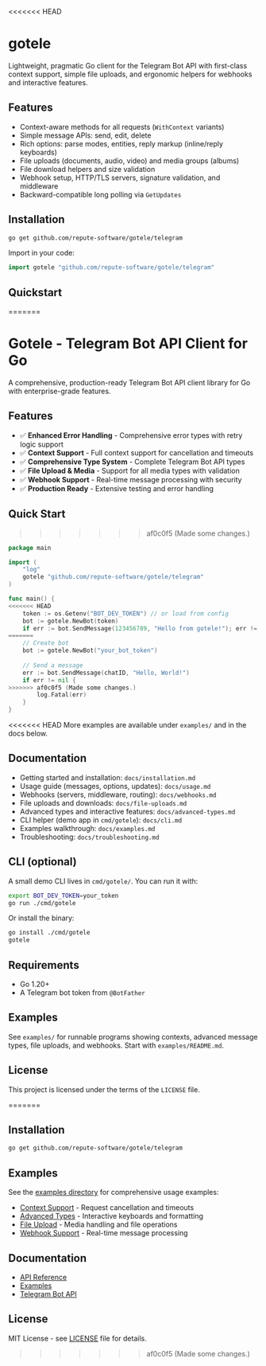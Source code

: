 <<<<<<< HEAD
# gotele

Lightweight, pragmatic Go client for the Telegram Bot API with first-class context support, simple file uploads, and ergonomic helpers for webhooks and interactive features.

## Features

- Context-aware methods for all requests (`WithContext` variants)
- Simple message APIs: send, edit, delete
- Rich options: parse modes, entities, reply markup (inline/reply keyboards)
- File uploads (documents, audio, video) and media groups (albums)
- File download helpers and size validation
- Webhook setup, HTTP/TLS servers, signature validation, and middleware
- Backward-compatible long polling via `GetUpdates`

## Installation

```bash
go get github.com/repute-software/gotele/telegram
```

Import in your code:

```go
import gotele "github.com/repute-software/gotele/telegram"
```

## Quickstart
=======
# Gotele - Telegram Bot API Client for Go

A comprehensive, production-ready Telegram Bot API client library for Go with enterprise-grade features.

## Features

- ✅ **Enhanced Error Handling** - Comprehensive error types with retry logic support
- ✅ **Context Support** - Full context support for cancellation and timeouts
- ✅ **Comprehensive Type System** - Complete Telegram Bot API types
- ✅ **File Upload & Media** - Support for all media types with validation
- ✅ **Webhook Support** - Real-time message processing with security
- ✅ **Production Ready** - Extensive testing and error handling

## Quick Start
>>>>>>> af0c0f5 (Made some changes.)

```go
package main

import (
    "log"
    gotele "github.com/repute-software/gotele/telegram"
)

func main() {
<<<<<<< HEAD
    token := os.Getenv("BOT_DEV_TOKEN") // or load from config
    bot := gotele.NewBot(token)
    if err := bot.SendMessage(123456789, "Hello from gotele!"); err != nil {
=======
    // Create bot
    bot := gotele.NewBot("your_bot_token")
    
    // Send a message
    err := bot.SendMessage(chatID, "Hello, World!")
    if err != nil {
>>>>>>> af0c0f5 (Made some changes.)
        log.Fatal(err)
    }
}
```

<<<<<<< HEAD
More examples are available under `examples/` and in the docs below.

## Documentation

- Getting started and installation: `docs/installation.md`
- Usage guide (messages, options, updates): `docs/usage.md`
- Webhooks (servers, middleware, routing): `docs/webhooks.md`
- File uploads and downloads: `docs/file-uploads.md`
- Advanced types and interactive features: `docs/advanced-types.md`
- CLI helper (demo app in `cmd/gotele`): `docs/cli.md`
- Examples walkthrough: `docs/examples.md`
- Troubleshooting: `docs/troubleshooting.md`

## CLI (optional)

A small demo CLI lives in `cmd/gotele/`. You can run it with:

```bash
export BOT_DEV_TOKEN=your_token
go run ./cmd/gotele
```

Or install the binary:

```bash
go install ./cmd/gotele
gotele
```

## Requirements

- Go 1.20+
- A Telegram bot token from `@BotFather`

## Examples

See `examples/` for runnable programs showing contexts, advanced message types, file uploads, and webhooks. Start with `examples/README.md`.

## License

This project is licensed under the terms of the `LICENSE` file.

=======
## Installation

```bash
go get github.com/repute-software/gotele/telegram
```

## Examples

See the [examples directory](./examples/) for comprehensive usage examples:

- [Context Support](./examples/context/) - Request cancellation and timeouts
- [Advanced Types](./examples/advanced_types/) - Interactive keyboards and formatting
- [File Upload](./examples/file_upload/) - Media handling and file operations
- [Webhook Support](./examples/webhook/) - Real-time message processing

## Documentation

- [API Reference](https://pkg.go.dev/github.com/repute-software/gotele/telegram)
- [Examples](./examples/README.md)
- [Telegram Bot API](https://core.telegram.org/bots/api)

## License

MIT License - see [LICENSE](./LICENSE) file for details.
>>>>>>> af0c0f5 (Made some changes.)
